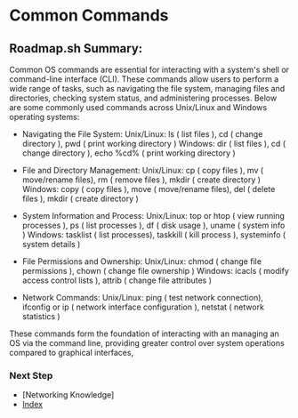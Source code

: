 # Common Commands

## Roadmap.sh Summary:
Common OS commands are essential for interacting with a system's shell or command-line interface (CLI). These commands allow users to perform a wide range of tasks, such as navigating the file system, managing files and directories, checking system status, and administering processes. Below are some commonly used commands across Unix/Linux and Windows operating systems:

- Navigating the File System:
    Unix/Linux: ls ( list files ), cd ( change directory ), pwd ( print working directory )
    Windows: dir ( list files ), cd ( change directory ), echo %cd% ( print working directory )

- File and Directory Management:
    Unix/Linux: cp ( copy files ), mv ( move/rename files), rm ( remove files ), mkdir ( create directory )
    Windows: copy ( copy files ), move ( move/rename files), del ( delete files ), mkdir ( create directory )

- System Information and Process:
    Unix/Linux: top or htop ( view running processes ), ps ( list processes ), df ( disk usage ), uname ( system info )
    Windows: tasklist ( list processes), taskkill ( kill process ), systeminfo ( system details )

- File Permissions and Ownership:
    Unix/Linux: chmod ( change file permissions ), chown ( change file ownership )
    Windows: icacls ( modify access control lists ), attrib ( change file attributes )

- Network Commands:
    Unix/Linux: ping ( test network connection), ifconfig or ip ( network interface configuration ), netstat ( network statistics )

These commands form the foundation of interacting with an managing an OS via the command line, providing greater control over system operations compared to graphical interfaces,

### Next Step
- [Networking Knowledge]
- [Index](https://github.com/Sisu-Sus/CyberSec-RoadMap/blob/main/index.md)
